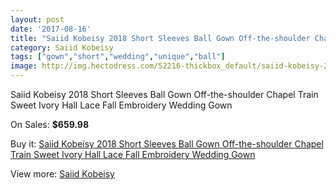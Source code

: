 ```yaml
---
layout: post
date: '2017-08-16'
title: "Saiid Kobeisy 2018 Short Sleeves Ball Gown Off-the-shoulder Chapel Train Sweet Ivory Hall Lace Fall Embroidery Wedding Gown"
category: Saiid Kobeisy
tags: ["gown","short","wedding","unique","ball"]
image: http://img.hectodress.com/52216-thickbox_default/saiid-kobeisy-2018-short-sleeves-ball-gown-off-the-shoulder-chapel-train-sweet-ivory-hall-lace-fall-embroidery-wedding-gown.jpg
---
```

Saiid Kobeisy 2018 Short Sleeves Ball Gown Off-the-shoulder Chapel Train Sweet Ivory Hall Lace Fall Embroidery Wedding Gown

On Sales: **$659.98**
<a href="https://www.hectodress.com/saiid-kobeisy/16461-saiid-kobeisy-2018-short-sleeves-ball-gown-off-the-shoulder-chapel-train-sweet-ivory-hall-lace-fall-embroidery-wedding-gown.html"><amp-img layout="responsive" width="600" height="600" src="//img.hectodress.com/52216-thickbox_default/saiid-kobeisy-2018-short-sleeves-ball-gown-off-the-shoulder-chapel-train-sweet-ivory-hall-lace-fall-embroidery-wedding-gown.jpg" alt="Saiid Kobeisy 2018 Short Sleeves Ball Gown Off-the-shoulder Chapel Train Sweet Ivory Hall Lace Fall Embroidery Wedding Gown 0" /></a>
<a href="https://www.hectodress.com/saiid-kobeisy/16461-saiid-kobeisy-2018-short-sleeves-ball-gown-off-the-shoulder-chapel-train-sweet-ivory-hall-lace-fall-embroidery-wedding-gown.html"><amp-img layout="responsive" width="600" height="600" src="//img.hectodress.com/52218-thickbox_default/saiid-kobeisy-2018-short-sleeves-ball-gown-off-the-shoulder-chapel-train-sweet-ivory-hall-lace-fall-embroidery-wedding-gown.jpg" alt="Saiid Kobeisy 2018 Short Sleeves Ball Gown Off-the-shoulder Chapel Train Sweet Ivory Hall Lace Fall Embroidery Wedding Gown 1" /></a>
<a href="https://www.hectodress.com/saiid-kobeisy/16461-saiid-kobeisy-2018-short-sleeves-ball-gown-off-the-shoulder-chapel-train-sweet-ivory-hall-lace-fall-embroidery-wedding-gown.html"><amp-img layout="responsive" width="600" height="600" src="//img.hectodress.com/52217-thickbox_default/saiid-kobeisy-2018-short-sleeves-ball-gown-off-the-shoulder-chapel-train-sweet-ivory-hall-lace-fall-embroidery-wedding-gown.jpg" alt="Saiid Kobeisy 2018 Short Sleeves Ball Gown Off-the-shoulder Chapel Train Sweet Ivory Hall Lace Fall Embroidery Wedding Gown 2" /></a>

Buy it: [Saiid Kobeisy 2018 Short Sleeves Ball Gown Off-the-shoulder Chapel Train Sweet Ivory Hall Lace Fall Embroidery Wedding Gown](https://www.hectodress.com/saiid-kobeisy/16461-saiid-kobeisy-2018-short-sleeves-ball-gown-off-the-shoulder-chapel-train-sweet-ivory-hall-lace-fall-embroidery-wedding-gown.html "Saiid Kobeisy 2018 Short Sleeves Ball Gown Off-the-shoulder Chapel Train Sweet Ivory Hall Lace Fall Embroidery Wedding Gown")

View more: [Saiid Kobeisy](https://www.hectodress.com/322-saiid-kobeisy "Saiid Kobeisy")